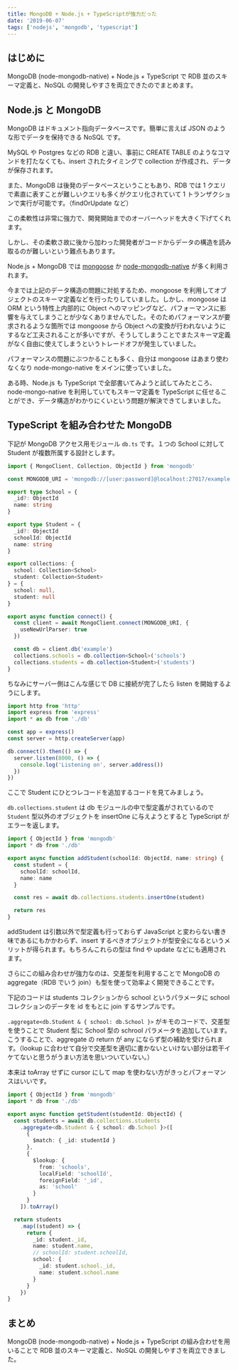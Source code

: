 ```yaml
---
title: MongoDB + Node.js + TypeScriptが強力だった
date: '2019-06-07'
tags: ['nodejs', 'mongodb', 'typescript']
---
```


## はじめに

MongoDB (node-mongodb-native) + Node.js + TypeScript で RDB 並のスキーマ定義と、NoSQL の開発しやすさを両立できたのでまとめます。

## Node.js と MongoDB

MongoDB はドキュメント指向データベースです。簡単に言えば JSON のような形でデータを保持できる NoSQL です。

MySQL や Postgres などの RDB と違い、事前に CREATE TABLE のようなコマンドを打たなくても、insert されたタイミングで collection が作成され、データが保存されます。

また、MongoDB は後発のデータベースということもあり、RDB では 1 クエリで素直に表すことが難しいクエリも多くがクエリ化されていて 1 トランザクションで実行が可能です。（findOrUpdate など）

この柔軟性は非常に強力で、開発開始までのオーバーヘッドを大きく下げてくれます。

しかし、その柔軟さ故に後から加わった開発者がコードからデータの構造を読み取るのが難しいという難点もあります。

Node.js + MongoDB では <a href="https://mongoosejs.com/" target="_blank">mongoose</a> か <a href="http://mongodb.github.io/node-mongodb-native/" target="_blank">node-mongodb-native</a> が多く利用されます。

今までは上記のデータ構造の問題に対処するため、mongoose を利用してオブジェクトのスキーマ定義などを行ったりしていました。しかし、mongoose は ORM という特性上内部的に Object へのマッピングなど、パフォーマンスに影響を与えてしまうことが少なくありませんでした。そのためパフォーマンスが要求されるような箇所では mongoose から Object への変換が行われないようにするなど工夫されることが多いですが、そうしてしまうことでまたスキーマ定義がなく自由に使えてしまうというトレードオフが発生していました。

パフォーマンスの問題にぶつかることも多く、自分は mongoose はあまり使わなくなり node-mongo-native をメインに使っていました。

ある時、Node.js も TypeScript で全部書いてみようと試してみたところ、node-mongo-native を利用していてもスキーマ定義を TypeScript に任せることができ、データ構造がわかりにくいという問題が解決できてしまいました。

## TypeScript を組み合わせた MongoDB

下記が MongoDB アクセス用モジュール `db.ts` です。１つの School に対して Student が複数所属する設計とします。

```typescript
import { MongoClient, Collection, ObjectId } from 'mongodb'

const MONGODB_URI = 'mongodb://[user:password]@localhost:27017/example'

export type School = {
  _id?: ObjectId
  name: string
}

export type Student = {
  _id?: ObjectId
  schoolId: ObjectId
  name: string
}

export collections: {
  school: Collection<School>
  student: Collection<Student>
} = {
  school: null,
  student: null
}

export async function connect() {
  const client = await MongoClient.connect(MONGODB_URI, {
    useNewUrlParser: true
  })

  const db = client.db('example')
  collections.schools = db.collection<School>('schools')
  collections.students = db.collection<Student>('students')
}
```

ちなみにサーバー側はこんな感じで DB に接続が完了したら listen を開始するようにします。

```typescript
import http from 'http'
import express from 'express'
import * as db from './db'

const app = express()
const server = http.createServer(app)

db.connect().then(() => {
  server.listen(8000, () => {
    console.log('Listening on', server.address())
  })
})
```

ここで Student にひとつレコードを追加するコードを見てみましょう。

`db.collections.student` は db モジュールの中で型定義がされているので `Student` 型以外のオブジェクトを insertOne に与えようとすると TypeScript がエラーを返します。

```typescript
import { ObjectId } from 'mongodb'
import * db from './db'

export async function addStudent(schoolId: ObjectId, name: string) {
  const student = {
    schoolId: schoolId,
    name: name
  }

  const res = await db.collections.students.insertOne(student)

  return res
}
```

addStudent は引数以外で型定義も行っておらず JavaScript と変わらない書き味であるにもかかわらず、insert するべきオブジェクトが型安全になるというメリットが得られます。もちろんこれらの型は find や update などにも適用されます。

さらにこの組み合わせが強力なのは、交差型を利用することで MongoDB の aggregate（RDB でいう join）も型を使って効率よく開発できることです。

下記のコードは students コレクションから school というパラメータに school コレクションのデータを id をもとに join するサンプルです。

`.aggregate<db.Student & { school: db.School }>` がキモのコードで、交差型を使うことで Student 型に School 型の schrool パラメータを追加しています。こうすることで、aggregate の return が any にならず型の補助を受けられます。（lookup に合わせて自分で交差型を適切に書かないといけない部分は若干イケてないと思うがうまい方法を思いついていない。）

本来は toArray せずに cursor にして map を使わない方がきっとパフォーマンスはいいです。

```typescript
import { ObjectId } from 'mongodb'
import * db from './db'

export async function getStudent(studentId: ObjectId) {
  const students = await db.collections.students
    .aggregate<db.Student & { school: db.School }>([
      {
        $match: { _id: studentId }
      },
      {
        $lookup: {
          from: 'schools',
          localField: 'schoolId',
          foreignField: '_id',
          as: 'school'
        }
      }
    ]).toArray()

  return students
    .map((student) => {
      return {
        _id: student._id,
        name: student.name,
        // schoolId: student.schoolId,
        school: {
          _id: student.school._id,
          name: student.school.name
        }
      }
    })
}
```

## まとめ

MongoDB (node-mongodb-native) + Node.js + TypeScript の組み合わせを用いることで RDB 並のスキーマ定義と、NoSQL の開発しやすさを両立できました。
